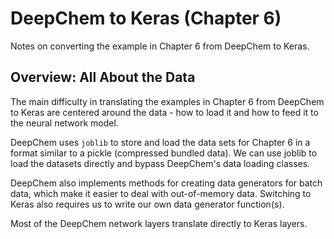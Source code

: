 # DeepChem to Keras (Chapter 6)

Notes on converting the example in Chapter 6
from DeepChem to Keras.

## Overview: All About the Data

The main difficulty in translating the examples
in Chapter 6 from DeepChem to Keras are centered
around the data - how to load it and how to feed it
to the neural network model.

DeepChem uses `joblib` to store and load the data
sets for Chapter 6 in a format similar to a pickle
(compressed bundled data). We can use joblib to
load the datasets directly and bypass DeepChem's
data loading classes.

DeepChem also implements methods for creating
data generators for batch data, which make it
easier to deal with out-of-memory data. Switching
to Keras also requires us to write our own data 
generator function(s).

Most of the DeepChem network layers translate 
directly to Keras layers.

